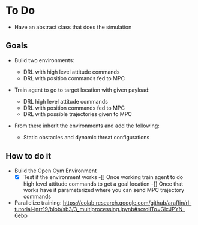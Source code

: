 # To Do
- Have an abstract class that does the simulation 


## Goals
- Build two environments:
    - DRL with high level attitude commands 
    - DRL with position commands fed to MPC  

- Train agent to go to target location with given payload:
    - DRL high level attitude commands
    - DRL with position commands fed to MPC
    - DRL with possible trajectories given to MPC  

- From there inherit the environments and add the following:
    - Static obstacles and dynamic threat configurations 

## How to do it
- Build the Open Gym Environment
    -[x] Test if the environment works
    -[] Once working train agent to do high level attitude commands to get a goal location 
    -[] Once that works have it parameterized where you can send MPC trajectory commands
- Parallelize training:
    https://colab.research.google.com/github/araffin/rl-tutorial-jnrr19/blob/sb3/3_multiprocessing.ipynb#scrollTo=GlcJPYN-6ebp
    